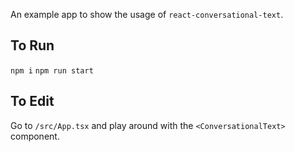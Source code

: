 An example app to show the usage of `react-conversational-text`.

## To Run

`npm i`
`npm run start`

## To Edit

Go to `/src/App.tsx` and play around with the `<ConversationalText>` component.
